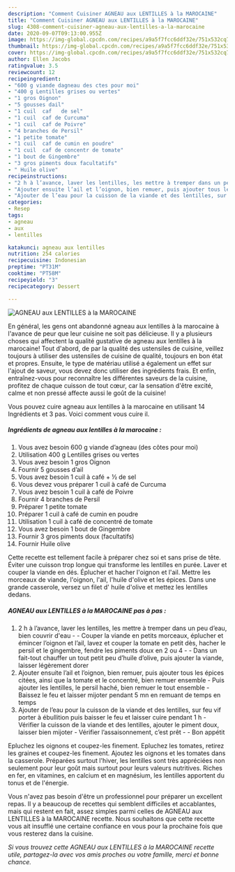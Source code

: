 ```yaml
---
description: "Comment Cuisiner AGNEAU aux LENTILLES à la MAROCAINE"
title: "Comment Cuisiner AGNEAU aux LENTILLES à la MAROCAINE"
slug: 4308-comment-cuisiner-agneau-aux-lentilles-a-la-marocaine
date: 2020-09-07T09:13:00.955Z
image: https://img-global.cpcdn.com/recipes/a9a5f7fcc6ddf32e/751x532cq70/agneau-aux-lentilles-a-la-marocaine-photo-principale-de-la-recette.jpg
thumbnail: https://img-global.cpcdn.com/recipes/a9a5f7fcc6ddf32e/751x532cq70/agneau-aux-lentilles-a-la-marocaine-photo-principale-de-la-recette.jpg
cover: https://img-global.cpcdn.com/recipes/a9a5f7fcc6ddf32e/751x532cq70/agneau-aux-lentilles-a-la-marocaine-photo-principale-de-la-recette.jpg
author: Ellen Jacobs
ratingvalue: 3.5
reviewcount: 12
recipeingredient:
- "600 g viande dagneau des ctes pour moi"
- "400 g Lentilles grises ou vertes"
- "1 gros Oignon"
- "5 gousses dail"
- "1 cuil  caf   de sel"
- "1 cuil  caf de Curcuma"
- "1 cuil  caf de Poivre"
- "4 branches de Persil"
- "1 petite tomate"
- "1 cuil  caf de cumin en poudre"
- "1 cuil  caf de concentr de tomate"
- "1 bout de Gingembre"
- "3 gros piments doux facultatifs"
- " Huile olive"
recipeinstructions:
- "2 h à l’avance, laver les lentilles, les mettre à tremper dans un peu d’eau, bien couvrir d&#39;eau   Couper la viande en petits morceaux, éplucher et émincer l’oignon et l’ail, lavez et couper la tomate en petit dès, hacher le persil et le gingembre, fendre les piments doux en 2 ou 4   Dans un fait-tout chauffer un tout petit peu d’huile d’olive, puis ajouter la viande, laisser légèrement dorer"
- "Ajouter ensuite l’ail et l’oignon, bien remuer, puis ajouter tous les épices citées, ainsi que la tomate et le concentré, bien remuer ensemble Puis ajouter les lentilles, le persil haché, bien remuer le tout ensemble  Baissez le feu et laisser mijoter pendant 5 mn en remuant de temps en temps"
- "Ajouter de l’eau pour la cuisson de la viande et des lentilles, sur feu vif porter à ébullition puis baisser le feu et laisser cuire pendant 1 h Vérifier la cuisson de la viande et des lentilles, ajouter le piment doux, laisser bien mijoter Vérifier l’assaisonnement, c’est prêt   Bon appétit"
categories:
- Resep
tags:
- agneau
- aux
- lentilles

katakunci: agneau aux lentilles 
nutrition: 254 calories
recipecuisine: Indonesian
preptime: "PT31M"
cooktime: "PT58M"
recipeyield: "3"
recipecategory: Dessert

---
```



![AGNEAU aux LENTILLES à la MAROCAINE](https://img-global.cpcdn.com/recipes/a9a5f7fcc6ddf32e/751x532cq70/agneau-aux-lentilles-a-la-marocaine-photo-principale-de-la-recette.jpg)

En général, les gens ont abandonné agneau aux lentilles à la marocaine à l'avance de peur que leur cuisine ne soit pas délicieuse. Il y a plusieurs choses qui affectent la qualité gustative de agneau aux lentilles à la marocaine! Tout d'abord, de par la qualité des ustensiles de cuisine, veillez toujours à utiliser des ustensiles de cuisine de qualité, toujours en bon état et propres. Ensuite, le type de matériau utilisé a également un effet sur l'ajout de saveur, vous devez donc utiliser des ingrédients frais. Et enfin, entraînez-vous pour reconnaître les différentes saveurs de la cuisine, profitez de chaque cuisson de tout cœur, car la sensation d'être excité, calme et non pressé affecte aussi le goût de la cuisine!

<!--inarticleads1-->

Vous pouvez cuire agneau aux lentilles à la marocaine en utilisant 14 Ingrédients et 3 pas. Voici comment vous cuire il.

##### Ingrédients de agneau aux lentilles à la marocaine :

1. Vous avez besoin 600 g viande d’agneau (des côtes pour moi)
1. Utilisation 400 g Lentilles grises ou vertes
1. Vous avez besoin 1 gros Oignon
1. Fournir 5 gousses d’ail
1. Vous avez besoin 1 cuil à café + ½ de sel
1. Vous devez vous préparer 1 cuil à café de Curcuma
1. Vous avez besoin 1 cuil à café de Poivre
1. Fournir 4 branches de Persil
1. Préparer 1 petite tomate
1. Préparer 1 cuil à café de cumin en poudre
1. Utilisation 1 cuil à café de concentré de tomate
1. Vous avez besoin 1 bout de Gingembre
1. Fournir 3 gros piments doux (facultatifs)
1. Fournir  Huile olive


Cette recette est tellement facile à préparer chez soi et sans prise de tête. Éviter une cuisson trop longue qui transforme les lentilles en purée. Laver et couper la viande en dés. Éplucher et hacher l&#39;oignon et l&#39;ail. Mettre les morceaux de viande, l&#39;oignon, l&#39;ail, l&#39;huile d&#39;olive et les épices. Dans une grande casserole, versez un filet d&#39; huile d&#39;olive et mettez les lentilles dedans. 

<!--inarticleads2-->

##### AGNEAU aux LENTILLES à la MAROCAINE pas à pas :

1. 2 h à l’avance, laver les lentilles, les mettre à tremper dans un peu d’eau, bien couvrir d&#39;eau  -  - Couper la viande en petits morceaux, éplucher et émincer l’oignon et l’ail, lavez et couper la tomate en petit dès, hacher le persil et le gingembre, fendre les piments doux en 2 ou 4  -  - Dans un fait-tout chauffer un tout petit peu d’huile d’olive, puis ajouter la viande, laisser légèrement dorer
1. Ajouter ensuite l’ail et l’oignon, bien remuer, puis ajouter tous les épices citées, ainsi que la tomate et le concentré, bien remuer ensemble - Puis ajouter les lentilles, le persil haché, bien remuer le tout ensemble  - Baissez le feu et laisser mijoter pendant 5 mn en remuant de temps en temps
1. Ajouter de l’eau pour la cuisson de la viande et des lentilles, sur feu vif porter à ébullition puis baisser le feu et laisser cuire pendant 1 h - Vérifier la cuisson de la viande et des lentilles, ajouter le piment doux, laisser bien mijoter - Vérifier l’assaisonnement, c’est prêt  -  - Bon appétit


Epluchez les oignons et coupez-les finement. Epluchez les tomates, retirez les graines et coupez-les finement. Ajoutez les oignons et les tomates dans la casserole. Préparées surtout l&#39;hiver, les lentilles sont très appréciées non seulement pour leur goût mais surtout pour leurs valeurs nutritives. Riches en fer, en vitamines, en calcium et en magnésium, les lentilles apportent du tonus et de l&#39;énergie. 

<!--inarticleads1-->

<p>
Vous n'avez pas besoin d'être un professionnel pour préparer un excellent repas. Il y a beaucoup de recettes qui semblent difficiles et accablantes, mais qui restent en fait, assez simples parmi celles de AGNEAU aux LENTILLES à la MAROCAINE recette. Nous souhaitons que cette recette vous ait insufflé une certaine confiance en vous pour la prochaine fois que vous resterez dans la cuisine.
</p>

<p>
<i>Si vous trouvez cette AGNEAU aux LENTILLES à la MAROCAINE recette utile, partagez-la avec vos amis proches ou votre famille, merci et bonne chance.</i>
</p>
